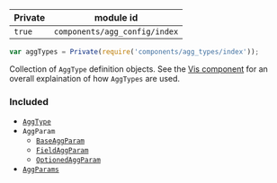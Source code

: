 | Private | module id |
| --- | --- |
| `true` | `components/agg_config/index` |

```js
var aggTypes = Private(require('components/agg_types/index'));
```

Collection of `AggType` definition objects. See the [Vis component](../vis) for an overall explaination of how `AggTypes` are used.

### Included

  - [`AggType`](_agg_type.js)
  - `AggParam`
    - [`BaseAggParam`](param_types/base.js)
    - [`FieldAggParam`](param_types/field.js)
    - [`OptionedAggParam`](param_types/optioned.js)
  - [`AggParams`](_agg_params.js)